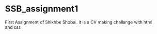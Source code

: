 # SSB_assignment1
First Assignment of Shikhbe Shobai. It is a CV making challange with html and css
